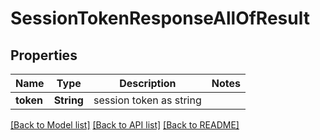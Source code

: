 # SessionTokenResponseAllOfResult

## Properties

Name | Type | Description | Notes
------------ | ------------- | ------------- | -------------
**token** | **String** | session token as string | 

[[Back to Model list]](../README.md#documentation-for-models) [[Back to API list]](../README.md#documentation-for-api-endpoints) [[Back to README]](../README.md)


